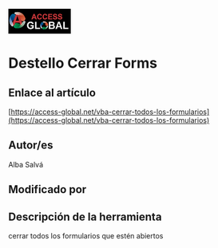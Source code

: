 ﻿![Access-global](/blob/main/Images/Logo1.png)
# Destello Cerrar Forms
## Enlace al artículo
[https://access-global.net/vba-cerrar-todos-los-formularios](https://access-global.net/vba-cerrar-todos-los-formularios)
## Autor/es
Alba Salvá
## Modificado por

## Descripción de la herramienta
cerrar todos los formularios que estén abiertos



